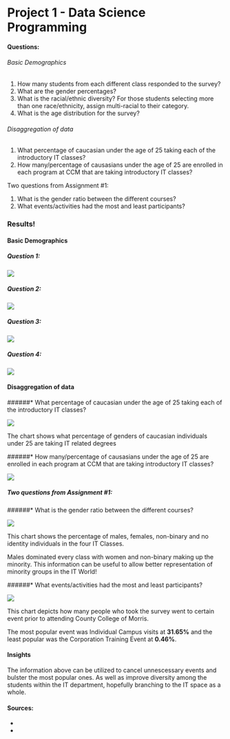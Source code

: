 # Project 1 - Data Science Programming


#### Questions:

###### Basic Demographics

1. How many students from each different class responded to the survey?
2. What are the gender percentages?
3. What is the racial/ethnic diversity? For those students selecting more than one race/ethnicity, assign multi-racial to their category.
4. What is the age distribution for the survey?

###### Disaggregation of data

1. What percentage of caucasian under the age of 25 taking each of the introductory IT classes?
2. How many/percentage of causasians under the age of 25 are enrolled in each program at CCM that are taking introductory IT classes?

Two questions from Assignment #1:

1. What is the gender ratio between the different courses?
2. What events/activities had the most and least participants?

### Results!

#### Basic Demographics

##### Question 1:

![](assets/20230213_140933_project1-demo1.png)

##### Question 2:

![](assets/20230213_141207_project1-demo2.png)

##### Question 3:

![](assets/20230213_141223_project1-demo3.png)

##### Question 4:

![](assets/20230213_141233_project1-demo4.png)

#### Disaggregation of data

######* What percentage of caucasian under the age of 25 taking each of the introductory IT classes?

![](assets/20230213_143249_project1-dis1.png)

The chart shows what percentage of genders of caucasian individuals under 25 are taking IT related degrees

######* How many/percentage of causasians under the age of 25 are enrolled in each program at CCM that are taking introductory IT classes?

![](assets/20230213_143411_project1-dis2.png)

##### Two questions from Assignment #1:

######* What is the gender ratio between the different courses?

![](assets/20230213_143406_project1-dis3.png)

This chart shows the percentage of males, females, non-binary and no identity individuals in the four IT Classes.

Males dominated every class with women and non-binary making up the minority. This information can be useful to allow better representation of minority groups in the IT World!

######* What events/activities had the most and least participants?

![](assets/20230213_143848_project1-dis4.png)

This chart depicts how many people who took the survey went to certain event prior to attending County College of Morris.

The most popular event was Individual Campus visits at **31.65%** and the least popular was the Corporation Training Event at **0.46%**.

#### Insights

The information above can be utilized to cancel unnescessary events and bulster the most popular ones. As well as improve diversity among the students within the IT department, hopefully branching to the IT space as a whole.


#### Sources:

* [](https://docs.google.com/spreadsheets/d/14SDbvSAjEUroPHEJDJbzoeSkspnBRT1Fu-Kxg_1xOKc/edit#gid=1281285375)
* [](https://)

